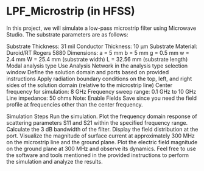 # LPF_Microstrip (in HFSS)

In this project, we will simulate a low-pass microstrip filter using Microwave Studio. The substrate parameters are as follows:

Substrate Thickness: 31 mil
Conductor Thickness: 10 µm
Substrate Material: Duroid/RT Rogers 5880
Dimensions:
a = 5 mm
b = 5 mm
g = 0.5 mm
w = 2.4 mm
W = 25.4 mm (substrate width)
L = 32.56 mm (substrate length)
Modal analysis type
Use Analysis Network in the analysis type selection window
Define the solution domain and ports based on provided instructions
Apply radiation boundary conditions on the top, left, and right sides of the solution domain (relative to the microstrip line)
Center frequency for simulation: 8 GHz
Frequency sweep range: 0.1 GHz to 10 GHz
Line impedance: 50 ohms
Note: Enable Fields Save since you need the field profile at frequencies other than the center frequency.

Simulation Steps
Run the simulation.
Plot the frequency domain response of scattering parameters S11 and S21 within the specified frequency range.
Calculate the 3 dB bandwidth of the filter.
Display the field distribution at the port.
Visualize the magnitude of surface current at approximately 300 MHz on the microstrip line and the ground plane.
Plot the electric field magnitude on the ground plane at 300 MHz and observe its dynamics.
Feel free to use the software and tools mentioned in the provided instructions to perform the simulation and analyze the results.
